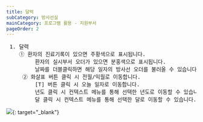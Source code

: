 ```yaml
---
title: 달력
subCategory: 방사선실
mainCategory: 프로그램 활용 - 지원부서
pageOrder: 2
---
```


<pre>
 <t2><bold>1. 달력</bold></t2>
    ① 환자의 진료기록이 있으면 주황색으로 표시됩니다.
         환자의 실시부서 오더가 있으면 분홍색으로 표시됩니다.
         날짜를 더블클릭하면 해당 일자의 방사선 오더를 불러올 수 있습니다.
     ② 화살표 버튼 클릭 시 전월/익월로 이동합니다.
         [T] 버튼 클릭 시 오늘 일자로 이동합니다.
         년도 클릭 시 컨텍스트 메뉴를 통해 선택한 년도로 이동할 수 있습니다.
         달 클릭 시 컨텍스트 메뉴를 통해 선택한 달로 이동할 수 있습니다.
</pre>

[![](/images/{{page.url}}_1.png)](/images/{{page.url}}_1.png){: target="_blank"}